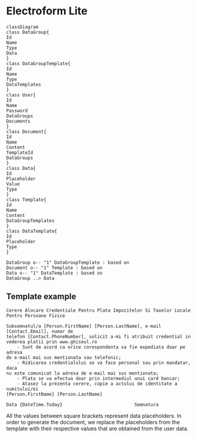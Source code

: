 # Electroform Lite

```mermaid
classDiagram
class DataGroup{
Id
Name
Type
Data
}
class DataGroupTemplate{
Id
Name
Type
DataTemplates
}
class User{
Id
Name
Password
DataGroups
Documents
}
class Document{
Id
Name
Content
TemplateId
DataGroups
}
class Data{
Id
Placeholder
Value
Type
}
class Template{
Id
Name
Content
DataGroupTemplates
}
class DataTemplate{
Id
Placeholder
Type
}

DataGroup o-- "1" DataGroupTemplate : based on
Document o-- "1" Template : based on
Data o-- "1" DataTemplate : based on
DataGroup ..> Data
```

## Template example

```
Cerere Alocare Credentiale Pentru Plata Impozitelor Si Taxelor Locale Pentru Persoane Fizice

Subsemnatul/a [Person.FirstName] [Person.LastName], e-mail [Contact.Email], numar de
telefon [Contact.PhoneNumber], solicit a-mi fi atribuit credential in
vederea platii prin www.ghiseul.ro
	- Sunt de acord ca orice corespondenta sa fie expediata doar pe adresa
de e-mail mai sus mentionata sau telefonic;
	- Ridicarea credentialului se va face personal sau prin mandatar, daca
nu este comunicat la adresa de e-mail mai sus mentionata;
	- Plata se va efectua doar prin intermediul unui card bancar;
	- Atasez la prezenta cerere, copie a actului de identitate a numitului/ei
[Person.FirstName] [Person.LastName]

Data {DateTime.Today}							Semnatura
```

All the values between square brackets represent data placeholders. In order to generate the document, we replace the placeholders from the template with their respective values that are obtained from the user data.
